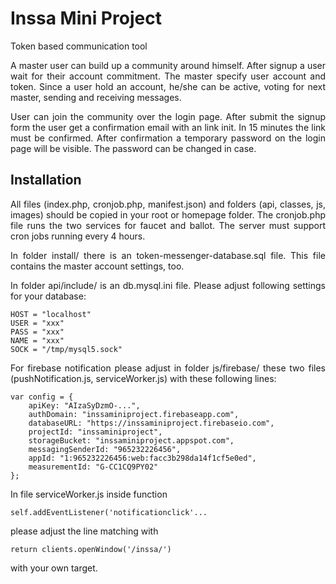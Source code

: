 # Inssa Mini Project

Token based communication tool

<p align="justify">
A master user can build up a community around himself. After signup a user wait for their account commitment. The master specify user account and token.
Since a user hold an account, he/she can be active, voting for next master, sending and receiving messages.
</p>


<p align="justify">
User can join the community over the login page. After submit the signup form the user get a confirmation email with an link init. 
In 15 minutes the link must be confirmed. After confirmation a temporary password on the login page will be visible.
The password can be changed in case.
</p>

## Installation

<p align="justify">
All files (index.php, cronjob.php, manifest.json) and folders (api, classes, js, images) should be copied in your root or homepage folder.
The cronjob.php file runs the two services for faucet and ballot. The server must support cron jobs running every 4 hours.
</p>

<p align="justify">
In folder install/ there is an token-messenger-database.sql file. This file contains the master account settings, too.
</p>

<p align="justify">
In folder api/include/ is an db.mysql.ini file. Please adjust following settings for your database:
</p>

```
HOST = "localhost"
USER = "xxx"
PASS = "xxx"
NAME = "xxx"
SOCK = "/tmp/mysql5.sock"
```

<p align="justify">
For firebase notification please adjust in folder js/firebase/ these two files (pushNotification.js, serviceWorker.js)
with these following lines:
</p>

```
var config = {
    apiKey: "AIzaSyDzmO-...",
    authDomain: "inssaminiproject.firebaseapp.com",
    databaseURL: "https://inssaminiproject.firebaseio.com",
    projectId: "inssaminiproject",
    storageBucket: "inssaminiproject.appspot.com",
    messagingSenderId: "965232226456",
    appId: "1:965232226456:web:facc3b298da14f1cf5e0ed",
    measurementId: "G-CC1CQ9PY02"
};
```

In file serviceWorker.js inside function 
```
self.addEventListener('notificationclick'...
``` 
please adjust the line matching with 
```
return clients.openWindow('/inssa/')
``` 
with your own target.